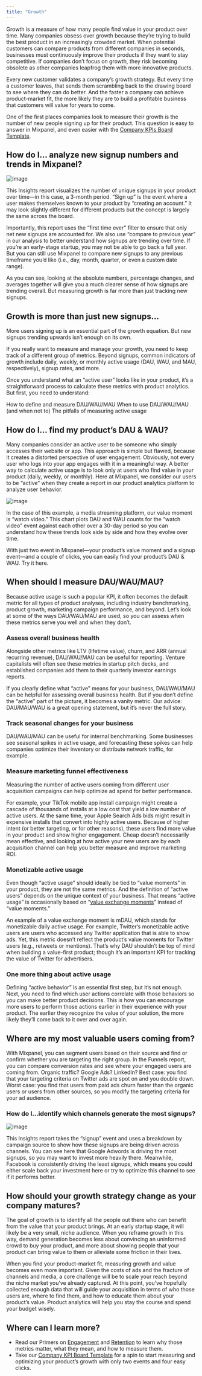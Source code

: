 ```yaml
---
title: "Growth"
---
```


Growth is a measure of how many people find value in your product over time. Many companies obsess over growth because they’re trying to build the best product in an increasingly crowded market. When potential customers can compare products from different companies in seconds, businesses must continuously improve their products if they want to stay competitive. If companies don’t focus on growth, they risk becoming obsolete as other companies leapfrog them with more innovative products.

Every new customer validates a company’s growth strategy. But every time a customer leaves, that sends them scrambling back to the drawing board to see where they can do better. And the faster a company can achieve product-market fit, the more likely they are to build a profitable business that customers will value for years to come.

One of the first places companies look to measure their growth is the number of new people signing up for their product. This question is easy to answer in Mixpanel, and even easier with the [Company KPIs Board Template](https://mixpanel.com/project?show-event-translator=true).

## How do I… analyze new signup numbers and trends in Mixpanel?
![image](https://user-images.githubusercontent.com/2077899/233905671-0db903e8-b599-43c3-a985-f428eb4cc780.png)

This Insights report visualizes the number of unique signups in your product over time—in this case, a 3-month period. “Sign up” is the event where a user makes themselves known to your product by “creating an account.” It may look slightly different for different products but the concept is largely the same across the board.

Importantly, this report uses the “first time ever” filter to ensure that only net new signups are accounted for. We also use “compare to previous year” in our analysis to better understand how signups are trending over time. If you’re an early-stage startup, you may not be able to go back a full year. But you can still use Mixpanel to compare new signups to any previous timeframe you’d like (i.e., day, month, quarter, or even a custom date range).

As you can see, looking at the absolute numbers, percentage changes, and averages together will give you a much clearer sense of how signups are trending overall. But measuring growth is far more than just tracking new signups.

## Growth is more than just new signups...
More users signing up is an essential part of the growth equation. But new signups trending upwards isn’t enough on its own.

If you really want to measure and manage your growth, you need to keep track of a different group of metrics. Beyond signups, common indicators of growth include daily, weekly, or monthly active usage (DAU, WAU, and MAU, respectively), signup rates, and more.

Once you understand what an “active user” looks like in your product, it’s a straightforward process to calculate these metrics with product analytics. But first, you need to understand:

How to define and measure DAU/WAU/MAU
When to use DAU/WAU/MAU (and when not to)
The pitfalls of measuring active usage
 

## How do I… find my product’s DAU & WAU?
Many companies consider an active user to be someone who simply accesses their website or app. This approach is simple but flawed, because it creates a distorted perspective of user engagement. Obviously, not every user who logs into your app engages with it in a meaningful way. A better way to calculate active usage is to look only at users who find value in your product (daily, weekly, or monthly). Here at Mixpanel, we consider our users to be “active” when they create a report in our product analytics platform to analyze user behavior.

![image](https://user-images.githubusercontent.com/2077899/233905737-45d6258b-6918-41d7-a8c6-91f99427c6be.png)

In the case of this example, a media streaming platform, our value moment is “watch video.” This chart plots DAU and WAU counts for the “watch video” event against each other over a 30-day period so you can understand how these trends look side by side and how they evolve over time.

With just two event in Mixpanel—your product’s value moment and a signup event—and a couple of clicks, you can easily find your product’s DAU & WAU. Try it here.

 

## When should I measure DAU/WAU/MAU?
Because active usage is such a popular KPI, it often becomes the default metric for all types of product analyses, including industry benchmarking, product growth, marketing campaign performance, and beyond. Let’s look at some of the ways DAU/WAU/MAU are used, so you can assess when these metrics serve you well and when they don’t.

### Assess overall business health
Alongside other metrics like LTV (lifetime value), churn, and ARR (annual recurring revenue), DAU/WAU/MAU can be useful for reporting. Venture capitalists will often see these metrics in startup pitch decks, and established companies add them to their quarterly investor earnings reports.

If you clearly define what “active” means for your business, DAU/WAU/MAU can be helpful for assessing overall business health. But if you don’t define the “active” part of the picture, it becomes a vanity metric. Our advice: DAU/MAU/WAU is a great opening statement, but it’s never the full story.

### Track seasonal changes for your business
DAU/WAU/MAU can be useful for internal benchmarking. Some businesses see seasonal spikes in active usage, and forecasting these spikes can help companies optimize their inventory or distribute network traffic, for example.

### Measure marketing funnel effectiveness
Measuring the number of active users coming from different user acquisition campaigns can help optimize ad spend for better performance.

For example, your TikTok mobile app install campaign might create a cascade of thousands of installs at a low cost that yield a low number of active users. At the same time, your Apple Search Ads bids might result in expensive installs that convert into highly active users. Because of higher intent (or better targeting, or for other reasons), these users find more value in your product and show higher engagement. Cheap doesn’t necessarily mean effective, and looking at how active your new users are by each acquisition channel can help you better measure and improve marketing ROI.

### Monetizable active usage
Even though “active usage” should ideally be tied to “value moments” in your product, they are not the same metrics. And the definition of “active users” depends on the unique context of your business. That means “active usage” is occasionally based on “[value exchange moments](https://mixpanel.com/content/guide-to-product-analytics/chapter_1/#monetize-product)” instead of “value moments.”

An example of a value exchange moment is mDAU, which stands for monetizable daily active usage. For example, Twitter’s monetizable active users are users who accessed any Twitter application that is able to show ads. Yet, this metric doesn’t reflect the product’s value moments for Twitter users (e.g., retweets or mentions). That’s why DAU shouldn’t be top of mind when building a value-first product; though it’s an important KPI for tracking the value of Twitter for advertisers.

### One more thing about active usage
Defining “active behavior” is an essential first step, but it’s not enough. Next, you need to find which user actions correlate with those behaviors so you can make better product decisions. This is how you can encourage more users to perform those actions earlier in their experience with your product. The earlier they recognize the value of your solution, the more likely they’ll come back to it over and over again.

 
## Where are my most valuable users coming from?
With Mixpanel, you can segment users based on their source and find or confirm whether you are targeting the right group. In the Funnels report, you can compare conversion rates and see where your engaged users are coming from. Organic traffic? Google Ads? LinkedIn? Best case: you find that your targeting criteria on Twitter ads are spot on and you double down. Worst case: you find that users from paid ads churn faster than the organic users or users from other sources, so you modify the targeting criteria for your ad audience.

 

### How do I…identify which channels generate the most signups?
![image](https://user-images.githubusercontent.com/2077899/233905892-b74c549a-7790-4bd8-be0f-3152a784ba93.png)

This Insights report takes the “signup” event and uses a breakdown by campaign source to show how these signups are being driven across channels. You can see here that Google Adwords is driving the most signups, so you may want to invest more heavily there. Meanwhile, Facebook is consistently driving the least signups, which means you could either scale back your investment here or try to optimize this channel to see if it performs better.

## How should your growth strategy change as your company matures?
The goal of growth is to identify all the people out there who can benefit from the value that your product brings. At an early startup stage, it will likely be a very small, niche audience. When you reframe growth in this way, demand generation becomes less about convincing an uninformed crowd to buy your product, and more about showing people that your product can bring value to them or alleviate some friction in their lives.

When you find your product-market fit, measuring growth and value becomes even more important. Given the costs of ads and the fracture of channels and media, a core challenge will be to scale your reach beyond the niche market you’ve already captured. At this point, you’ve hopefully collected enough data that will guide your acquisition in terms of who those users are, where to find them, and how to educate them about your product’s value. Product analytics will help you stay the course and spend your budget wisely.

## Where can I learn more?
* Read our Primers on [Engagement](/analysis/how-tos/engagement) and [Retention](/analysis/how-tos/retention) to learn why those metrics matter, what they mean, and how to measure them.
* Take our [Company KPI Board Template](https://mixpanel.com/project?show-event-translator=true) for a spin to start measuring and optimizing your product’s growth with only two events and four easy clicks.


